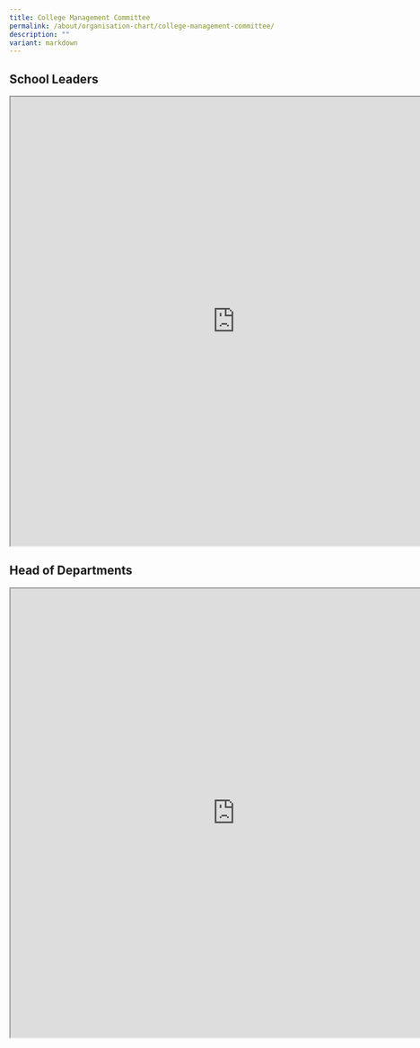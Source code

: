 ```yaml
---
title: College Management Committee
permalink: /about/organisation-chart/college-management-committee/
description: ""
variant: markdown
---
```

<h2>School Leaders</h2>
<iframe src="https://docs.google.com/document/d/1um3lt4wzJeKMzMjs_p8oS4fZD0g9oBbiZOvvG0bTF-8/edit?tab=t.0" width="800px" height="800px" scrolling="no"></iframe>

<h2>Head of Departments</h2>
<iframe src="https://docs.google.com/document/d/e/2PACX-1vSCpDpz-D36VNabBDrU-CNlDWvo4SDzbqD7lb7l2rfgp_O2zsED1e-r7SPGNb-HfhjCRhyUCzA_sGIj/pub?embedded=true" width="800px" height="800px" scrolling="no"></iframe>
